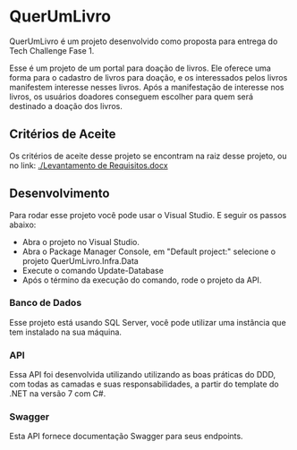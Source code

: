# QuerUmLivro

QuerUmLivro é um projeto desenvolvido como proposta para entrega do Tech Challenge Fase 1.

Esse é um projeto de um portal para doação de livros.
Ele oferece uma forma para o cadastro de livros para doação, e os interessados pelos livros manifestem interesse nesses livros.
Após a manifestação de interesse nos livros, os usuários doadores conseguem escolher para quem será destinado a doação dos livros.

## Critérios de Aceite

Os critérios de aceite desse projeto se encontram na raiz desse projeto, ou no link: [./Levantamento de Requisitos.docx](https://github.com/jorgelodev/QuerUmLivro/blob/1247c9a8b8d81bf0fca2be5d21cc2bafd50986ce/Levantamento%20de%20Requisitos.docx)

## Desenvolvimento 

Para rodar esse projeto você pode usar o Visual Studio. E seguir os passos abaixo:

* Abra o projeto no Visual Studio.
* Abra o Package Manager Console, em "Default project:" selecione o projeto QuerUmLivro.Infra.Data
* Execute o comando Update-Database
* Após o término da execução do comando, rode o projeto da API.

### Banco de Dados

Esse projeto está usando SQL Server, você pode utilizar uma instância que tem instalado na sua máquina.

### API

Essa API foi desenvolvida utilizando utilizando as boas práticas do DDD, com todas as camadas e suas responsabilidades, a partir do template do .NET na versão 7 com C#.

### Swagger

Esta API fornece documentação Swagger para seus endpoints.

